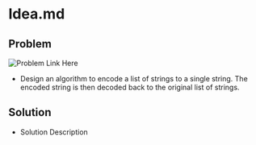 # Idea.md

## Problem

![Problem Link Here](https://imgur.com/q7N1zsW)
- Design an algorithm to encode a list of strings to a single string. The encoded string is then decoded back to the original list of strings.

## Solution
- Solution Description
